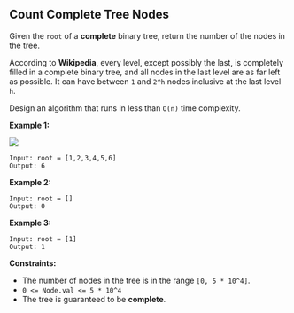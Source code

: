 ## Count Complete Tree Nodes


Given the `root` of a __complete__ binary tree, return the number of the nodes in the tree.

According to **Wikipedia**, every level, except possibly the last, is completely filled in a complete binary tree, 
and all nodes in the last level are as far left as possible. It can have between `1` and `2^h` nodes inclusive at the last 
level `h`.

Design an algorithm that runs in less than `O(n)` time complexity.


__Example 1:__

![](https://assets.leetcode.com/uploads/2021/01/14/complete.jpg)

```
Input: root = [1,2,3,4,5,6]
Output: 6
```

__Example 2:__

```
Input: root = []
Output: 0
```

__Example 3:__

```
Input: root = [1]
Output: 1
```

__Constraints:__

* The number of nodes in the tree is in the range `[0, 5 * 10^4]`.
* `0 <= Node.val <= 5 * 10^4`
* The tree is guaranteed to be **complete**.
